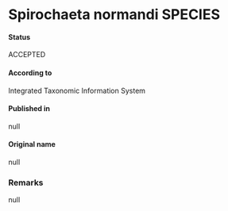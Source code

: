 Spirochaeta normandi SPECIES
=======

#### Status
ACCEPTED

#### According to
Integrated Taxonomic Information System

#### Published in
null

#### Original name
null

### Remarks
null